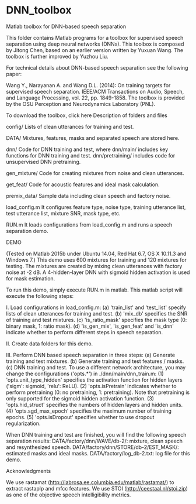 # DNN_toolbox


Matlab toolbox for DNN-based speech separation


This folder contains Matlab programs for a toolbox for supervised speech separation using deep neural networks (DNNs). This toolbox is composed by Jitong Chen, based on an earlier version written by Yuxuan Wang. The toolbox is further improved by Yuzhou Liu. 

For technical details about DNN-based speech separation see the following paper:

Wang Y., Narayanan A. and Wang D.L. (2014): On training targets for supervised speech separation. IEEE/ACM Transactions on Audio, Speech, and Language Processing, vol. 22, pp. 1849-1858.
The toolbox is provided by the OSU Perception and Neurodynamics Laboratory (PNL).

To download the toolbox, click here
Description of folders and files

config/
Lists of clean utterances for training and test.

DATA/
Mixtures, features, masks and separated speech are stored here.

dnn/
Code for DNN training and test, where dnn/main/ includes key functions for DNN training and test. dnn/pretraining/ includes code for unsupervised DNN pretraining.

gen_mixture/
Code for creating mixtures from noise and clean utterances.

get_feat/
Code for acoustic features and ideal mask calculation.

premix_data/
Sample data including clean speech and factory noise.

load_config.m
It configures feature type, noise type, training utterance list, test utterance list, mixture SNR, mask type, etc.

RUN.m
It loads configurations from load_config.m and runs a speech separation demo.

DEMO


(Tested on Matlab 2015b under Ubuntu 14.04, Red Hat 6.7, OS X 10.11.3 and Windows 7.)
This demo uses 600 mixtures for training and 120 mixtures for testing.
The mixtures are created by mixing clean utterances with factory noise at -2 dB.
A 4-hidden-layer DNN with sigmoid hidden activation is used for mask estimation.

To run this demo, simply execute RUN.m in matlab. This matlab script will execute the following steps:

I. Load configurations in load_config.m:
(a) 'train_list' and 'test_list' specify lists of clean utterances for training and test.
(b) 'mix_db' specifies the SNR of training and test mixtures.
(c) 'is_ratio_mask' specifies the mask type (0: binary mask, 1: ratio mask).
(d) 'is_gen_mix', 'is_gen_feat' and 'is_dnn' indicate whether to perform different steps in speech separation.

II. Create data folders for this demo.

III. Perform DNN based speech separation in three steps:
(a) Generate training and test mixtures.
(b) Generate training and test features / masks.
(c) DNN training and test. To use a different network architecture, you may change the configurations ('opts.*') in ./dnn/main/dnn_train.m:
(1) 'opts.unit_type_hidden' specifies the activation function for hidden layers ('sigm': sigmoid, 'relu': ReLU).
(2) 'opts.isPretrain' indicates whether to perform pretraining (0: no pretraining, 1: pretraining). Note that pretraining is only supported for the sigmoid hidden activation function.
(3) 'opts.hid_struct' specifies the numbers of hidden layers and hidden units.
(4) 'opts.sgd_max_epoch' specifies the maximum number of training epochs.
(5) 'opts.isDropout' specifies whether to use dropout regularization.

When DNN training and test are finished, you will find the following speech separation results:
DATA/factory/dnn/WAVE/db-2/: mixture, clean speech and resynthesized speech.
DATA/factory/dnn/STORE/db-2/EST_MASK/: estimated masks and ideal masks.
DATA/factory/log_db-2.txt: log file for this demo.

Acknowledgments

We use rastamat (http://labrosa.ee.columbia.edu/matlab/rastamat/) to extract rastaplp and mfcc features. We use STOI (http://ceestaal.nl/stoi.zip) as one of the objective speech intelligibility metrics.
